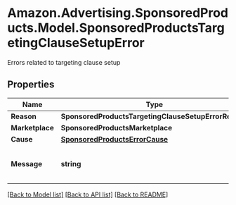 # Amazon.Advertising.SponsoredProducts.Model.SponsoredProductsTargetingClauseSetupError
Errors related to targeting clause setup

## Properties

Name | Type | Description | Notes
------------ | ------------- | ------------- | -------------
**Reason** | **SponsoredProductsTargetingClauseSetupErrorReason** |  | 
**Marketplace** | **SponsoredProductsMarketplace** |  | [optional] 
**Cause** | [**SponsoredProductsErrorCause**](SponsoredProductsErrorCause.md) |  | [optional] 
**Message** | **string** | Human readable error message | 

[[Back to Model list]](../README.md#documentation-for-models) [[Back to API list]](../README.md#documentation-for-api-endpoints) [[Back to README]](../README.md)

